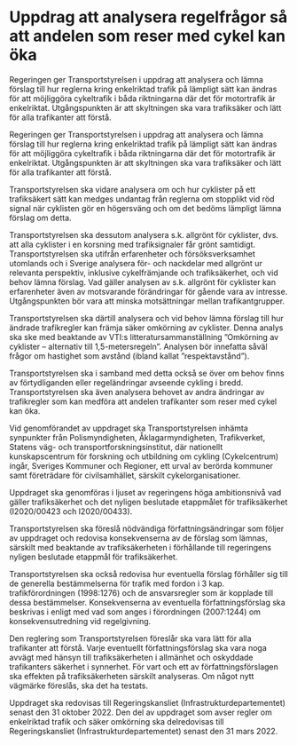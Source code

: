 # Uppdrag att analysera regelfrågor så att andelen som reser med cykel kan öka

Regeringen ger Transportstyrelsen i uppdrag att analysera och lämna förslag till hur reglerna kring enkelriktad trafik på lämpligt sätt kan ändras för att möjliggöra cykeltrafik i båda riktningarna där det för motortrafik är enkelriktat. Utgångspunkten är att skyltningen ska vara trafiksäker och lätt för alla trafikanter att förstå.

Regeringen ger Transportstyrelsen i uppdrag att analysera och lämna förslag till hur reglerna kring enkelriktad trafik på lämpligt sätt kan ändras för att möjliggöra cykeltrafik i båda riktningarna där det för motortrafik är enkelriktat. Utgångspunkten är att skyltningen ska vara trafiksäker och lätt för alla trafikanter att förstå.

Transportstyrelsen ska vidare analysera om och hur cyklister på ett
trafiksäkert sätt kan medges undantag från reglerna om stopplikt vid röd signal när cyklisten gör en högersväng och om det bedöms lämpligt lämna förslag om detta.

Transportstyrelsen ska dessutom analysera s.k. allgrönt för cyklister, dvs. att alla cyklister i en korsning med trafiksignaler får grönt samtidigt. Transportstyrelsen ska utifrån erfarenheter och försöksverksamhet utomlands och i Sverige analysera för- och nackdelar med allgrönt ur relevanta perspektiv, inklusive cykelfrämjande och trafiksäkerhet, och vid behov lämna förslag. Vad gäller analysen av s.k. allgrönt för cyklister kan erfarenheter även av motsvarande förändringar för gående vara av intresse. Utgångspunkten bör vara att minska motsättningar mellan trafikantgrupper.

Transportstyrelsen ska därtill analysera och vid behov lämna förslag till hur ändrade trafikregler kan främja säker omkörning av cyklister. Denna analys ska ske med beaktande av VTI:s litteratursammanställning ”Omkörning av cyklister – alternativ till 1,5-metersregeln”. Analysen bör innefatta såväl frågor om hastighet som avstånd (ibland kallat ”respektavstånd”).

Transportstyrelsen ska i samband med detta också se över om behov finns av förtydliganden eller regeländringar avseende cykling i bredd.
Transportstyrelsen ska även analysera behovet av andra ändringar av trafikregler som kan medföra att andelen trafikanter som reser med cykel kan öka.

Vid genomförandet av uppdraget ska Transportstyrelsen inhämta synpunkter från Polismyndigheten, Åklagarmyndigheten, Trafikverket, Statens väg- och transportforskningsinstitut, där nationellt kunskapscentrum för forskning och utbildning om cykling (Cykelcentrum) ingår, Sveriges Kommuner och Regioner, ett urval av berörda kommuner samt företrädare för civilsamhället, särskilt cykelorganisationer.

Uppdraget ska genomföras i ljuset av regeringens höga ambitionsnivå vad gäller trafiksäkerhet och det nyligen beslutade etappmålet för trafiksäkerhet (I2020/00423 och I2020/00433).

Transportstyrelsen ska föreslå nödvändiga författningsändringar som följer av uppdraget och redovisa konsekvenserna av de förslag som lämnas, särskilt med beaktande av trafiksäkerheten i förhållande till regeringens nyligen beslutade etappmål för trafiksäkerhet.

Transportstyrelsen ska också redovisa hur eventuella förslag förhåller sig till de generella bestämmelserna för trafik med fordon i 3 kap. trafikförordningen (1998:1276) och de ansvarsregler som är kopplade till dessa bestämmelser. Konsekvenserna av eventuella författningsförslag ska beskrivas i enligt med vad som anges i förordningen (2007:1244) om konsekvensutredning vid regelgivning.

Den reglering som Transportstyrelsen föreslår ska vara lätt för alla trafikanter att förstå. Varje eventuellt författningsförslag ska vara noga avvägt med hänsyn till trafiksäkerheten i allmänhet och oskyddade trafikanters säkerhet i synnerhet. För vart och ett av författningsförslagen ska effekten på trafiksäkerheten särskilt analyseras. Om något nytt vägmärke föreslås, ska det ha testats.

Uppdraget ska redovisas till Regeringskansliet (Infrastrukturdepartementet) senast den 31 oktober 2022. Den del av uppdraget som avser regler om enkelriktad trafik och säker omkörning ska delredovisas till Regeringskansliet (Infrastrukturdepartementet) senast den 31 mars 2022.
